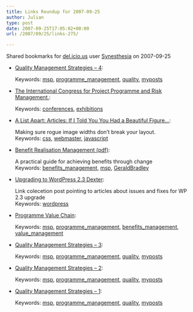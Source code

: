 ```yaml
---
title: Links Roundup for 2007-09-25
author: Julian
type: post
date: 2007-09-25T17:05:02+00:00
url: /2007/09/25/links-275/

---
```

Shared bookmarks for [del.icio.us][1] user  [Synesthesia][2] on 2007-09-25

  * [Quality Management Strategies &#8211; 4][3]:
  
       
    Keywords: [msp][4], [programme_management][5], [quality][6], [myposts][7]
  * [The International Congress for Project,Programme and Risk Management.][8]:
  
       
    Keywords: [conferences][9], [exhibitions][10]
  * [A List Apart: Articles: If I Told You You Had a Beautiful Figure&#8230;][11]:
  
    Making sure rogue image widths don&#8217;t break your layout.    
    Keywords: [css][12], [webmaster][13], [javascript][14]
  * [Benefit Realisation Management (pdf)][15]:
  
    A practical guide for achieving benefits through change    
    Keywords: [benefits_management][16], [msp][4], [GeraldBradley][17]
  * [Upgrading to WordPress 2.3 Dexter][18]:
  
    Link colecetion post pointing to articles about issues and fixes for WP 2.3 upgrade    
    Keywords: [wordpress][19]
  * [Programme Value Chain][20]:
  
       
    Keywords: [msp][4], [programme_management][5], [benefits_management][16], [value_management][21]
  * [Quality Management Strategies &#8211; 3][22]:
  
       
    Keywords: [msp][4], [programme_management][5], [quality][6], [myposts][7]
  * [Quality Management Strategies &#8211; 2][23]:
  
       
    Keywords: [msp][4], [programme_management][5], [quality][6], [myposts][7]
  * [Quality Management Strategies &#8211; 1][24]:
  
       
    Keywords: [msp][4], [programme_management][5], [quality][6], [myposts][7]

 [1]: https://del.icio.us/
 [2]: https://del.icio.us/synesthesia
 [3]: https://www.synesthesia.co.uk/msp/2007/09/25/quality-management-strategies-4 "https://www.synesthesia.co.uk/msp/2007/09/25/quality-management-strategies-4"
 [4]: https://del.icio.us/synesthesia/msp
 [5]: https://del.icio.us/synesthesia/programme_management
 [6]: https://del.icio.us/synesthesia/quality
 [7]: https://del.icio.us/synesthesia/myposts
 [8]: https://www.bpugcongress.com/ "https://www.bpugcongress.com/"
 [9]: https://del.icio.us/synesthesia/conferences
 [10]: https://del.icio.us/synesthesia/exhibitions
 [11]: https://www.alistapart.com/articles/figurehandler "https://www.alistapart.com/articles/figurehandler"
 [12]: https://del.icio.us/synesthesia/css
 [13]: https://del.icio.us/synesthesia/webmaster
 [14]: https://del.icio.us/synesthesia/javascript
 [15]: https://www.gowerpub.com/pdf/Benefit_Realisation_Management_Ch4.pdf "https://www.gowerpub.com/pdf/Benefit_Realisation_Management_Ch4.pdf"
 [16]: https://del.icio.us/synesthesia/benefits_management
 [17]: https://del.icio.us/synesthesia/GeraldBradley
 [18]: https://weblogtoolscollection.com/archives/2007/09/25/upgrading-to-wordpress-23-dexter "https://weblogtoolscollection.com/archives/2007/09/25/upgrading-to-wordpress-23-dexter"
 [19]: https://del.icio.us/synesthesia/wordpress
 [20]: https://www.synesthesia.co.uk/msp/2007/09/25/programme-value-chain%20myposts "https://www.synesthesia.co.uk/msp/2007/09/25/programme-value-chain%20myposts"
 [21]: https://del.icio.us/synesthesia/value_management
 [22]: https://www.synesthesia.co.uk/msp/2007/09/25/quality-management-strategies-3 "https://www.synesthesia.co.uk/msp/2007/09/25/quality-management-strategies-3"
 [23]: https://www.synesthesia.co.uk/msp/2007/09/25/quality-management-strategies-2 "https://www.synesthesia.co.uk/msp/2007/09/25/quality-management-strategies-2"
 [24]: https://www.synesthesia.co.uk/msp/2007/09/25/quality-management-strategies-1 "https://www.synesthesia.co.uk/msp/2007/09/25/quality-management-strategies-1"